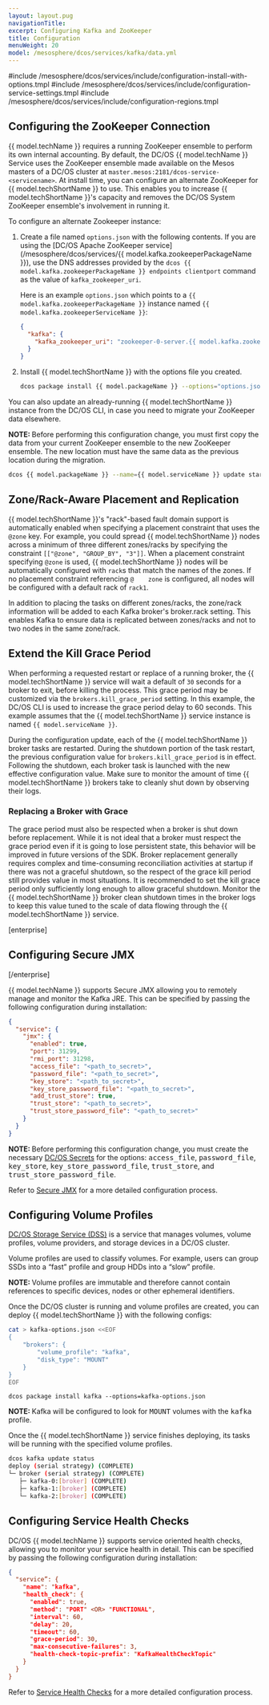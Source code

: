 ```yaml
---
layout: layout.pug
navigationTitle:
excerpt: Configuring Kafka and ZooKeeper
title: Configuration
menuWeight: 20
model: /mesosphere/dcos/services/kafka/data.yml
---
```


#include /mesosphere/dcos/services/include/configuration-install-with-options.tmpl
#include /mesosphere/dcos/services/include/configuration-service-settings.tmpl
#include /mesosphere/dcos/services/include/configuration-regions.tmpl

## Configuring the ZooKeeper Connection

{{ model.techName }} requires a running ZooKeeper ensemble to perform its own internal accounting. By default, the DC/OS {{ model.techName }} Service uses the ZooKeeper ensemble made available on the Mesos masters of a DC/OS cluster at `master.mesos:2181/dcos-service-<servicename>`. At install time, you can configure an alternate ZooKeeper for {{ model.techShortName }} to use. This enables you to increase {{ model.techShortName }}'s capacity and removes the DC/OS System ZooKeeper ensemble's involvement in running it.

To configure an alternate Zookeeper instance:

1. Create a file named `options.json` with the following contents. If you are using the [DC/OS Apache ZooKeeper service](/mesosphere/dcos/services/{{ model.kafka.zookeeperPackageName }}), use the DNS addresses provided by the `dcos {{ model.kafka.zookeeperPackageName }} endpoints clientport` command as the value of `kafka_zookeeper_uri`.

    Here is an example `options.json` which points to a `{{ model.kafka.zookeeperPackageName }}` instance named `{{ model.kafka.zookeeperServiceName }}`:

    ```json
    {
      "kafka": {
        "kafka_zookeeper_uri": "zookeeper-0-server.{{ model.kafka.zookeeperServiceName }}.autoip.dcos.thisdcos.directory:1140,zookeeper-1-server.{{ model.kafka.zookeeperServiceName }}.autoip.dcos.thisdcos.directory:1140,zookeeper-2-server.{{ model.kafka.zookeeperServiceName }}.autoip.dcos.thisdcos.directory:1140"
      }
    }
    ```

1. Install {{ model.techShortName }} with the options file you created.

    ```bash
    dcos package install {{ model.packageName }} --options="options.json"
    ```

You can also update an already-running {{ model.techShortName }} instance from the DC/OS CLI, in case you need to migrate your ZooKeeper data elsewhere.

<p class="message--note"><strong>NOTE: </strong> Before performing this configuration change, you must first copy the data from your current ZooKeeper ensemble to the new ZooKeeper ensemble. The new location must have the same data as the previous location during the migration.</p>

```bash
dcos {{ model.packageName }} --name={{ model.serviceName }} update start --options=options.json
```

## Zone/Rack-Aware Placement and Replication

{{ model.techShortName }}'s "rack"-based fault domain support is automatically enabled when specifying a placement constraint that uses the `@zone` key. For example, you could spread {{ model.techShortName }} nodes across a minimum of three different zones/racks by       specifying the constraint `[["@zone", "GROUP_BY", "3"]]`. When a placement constraint specifying `@zone` is used, {{ model.techShortName }} nodes will be automatically configured with `rack`s that match the names of the zones. If no placement constraint referencing `@    zone` is configured, all nodes will be configured with a default rack of `rack1`.

In addition to placing the tasks on different zones/racks, the zone/rack information will be added to each Kafka broker's broker.rack setting. This enables Kafka to ensure data is replicated between zones/racks and not to two nodes in the same zone/rack.

## Extend the Kill Grace Period

When performing a requested restart or replace of a running broker, the {{ model.techShortName }} service will wait a default of `30` seconds for a broker to exit, before killing the process. This grace period may be customized via the `brokers.kill_grace_period` setting. In this example, the DC/OS CLI is used to increase the grace period delay to 60 seconds. This example assumes that the {{ model.techShortName }} service instance is named `{{ model.serviceName }}`.

During the configuration update, each of the {{ model.techShortName }} broker tasks are restarted. During the shutdown portion of the task restart, the previous configuration value for `brokers.kill_grace_period` is in effect. Following the shutdown, each broker task is launched with the new effective configuration value. Make sure to monitor the amount of time {{ model.techShortName }} brokers take to cleanly shut down by observing their logs.

### Replacing a Broker with Grace

The grace period must also be respected when a broker is shut down before replacement. While it is not ideal that a broker must respect the grace period even if it is going to lose persistent state, this behavior will be improved in future versions of the SDK. Broker replacement generally requires complex and time-consuming reconciliation activities at startup if there was not a graceful shutdown, so the respect of the grace kill period still provides value in most situations. It is recommended to set the kill grace period only sufficiently long enough to allow graceful shutdown. Monitor the {{ model.techShortName }} broker clean shutdown times in the broker logs to keep this value tuned to the scale of data flowing through the {{ model.techShortName }} service.

[enterprise]
## Configuring Secure JMX
[/enterprise]

{{ model.techName }} supports Secure JMX allowing you to remotely manage and monitor the Kafka JRE. This can be specified by passing the following configuration during installation:

```json
{
  "service": {
    "jmx": {
      "enabled": true,
      "port": 31299,
      "rmi_port": 31298,
      "access_file": "<path_to_secret>",
      "password_file": "<path_to_secret>",
      "key_store": "<path_to_secret>",
      "key_store_password_file": "<path_to_secret>",
      "add_trust_store": true,
      "trust_store": "<path_to_secret>",
      "trust_store_password_file": "<path_to_secret>"
    }
  }
}
```

<p class="message--note"><strong>NOTE: </strong> Before performing this configuration change, you must create the necessary <a href="/mesosphere/dcos/latest/security/ent/secrets/">DC/OS Secrets</a> for the options: <tt>access_file</tt>, <tt>password_file</tt>, <tt>key_store</tt>, <tt>key_store_password_file</tt>, <tt>trust_store</tt>, and <tt>trust_store_password_file</tt>.</p>

Refer to [Secure JMX](/mesosphere/dcos/services/kafka/latest/advanced/#secure-jmx-enterprise) for a more detailed configuration process.

## Configuring Volume Profiles

[DC/OS Storage Service (DSS)](https://docs.d2iq.com/mesosphere/dcos/services/storage/1.0.0/) is a service that manages volumes, volume profiles, volume providers, and storage devices in a DC/OS cluster.

Volume profiles are used to classify volumes. For example, users can group SSDs into a “fast” profile and group HDDs into a “slow” profile. 

<p class="message--note"><strong>NOTE: </strong>Volume profiles are immutable and therefore cannot contain references to specific devices, nodes or other ephemeral identifiers.</p> 

Once the DC/OS cluster is running and volume profiles are created, you can deploy {{ model.techShortName }} with the following configs:

```bash
cat > kafka-options.json <<EOF
{
    "brokers": {
        "volume_profile": "kafka",
        "disk_type": "MOUNT"
    }
}
EOF
```
```
dcos package install kafka --options=kafka-options.json
```
<p class="message--note"><strong>NOTE: </strong>Kafka will be configured to look for <tt>MOUNT</tt> volumes with the <tt>kafka</tt> profile.</p> 

Once the {{ model.techShortName }} service finishes deploying, its tasks will be running with the specified volume profiles.

```bash
dcos kafka update status
deploy (serial strategy) (COMPLETE)
└─ broker (serial strategy) (COMPLETE)
   ├─ kafka-0:[broker] (COMPLETE)
   ├─ kafka-1:[broker] (COMPLETE)
   └─ kafka-2:[broker] (COMPLETE)
```

## Configuring Service Health Checks

DC/OS {{ model.techName }} supports service oriented health checks, allowing you to monitor your service health in detail. This can be specified by passing the following configuration during installation:

```json
{
  "service”: {
    "name": "kafka",
    "health_check": {
      "enabled": true,
      "method": "PORT" <OR> "FUNCTIONAL",
      "interval": 60,
      "delay": 20,
      "timeout": 60,
      "grace-period": 30,
      "max-consecutive-failures": 3,
      "health-check-topic-prefix": "KafkaHealthCheckTopic"
    }
  }
}
```

Refer to [Service Health Checks](/mesosphere/dcos/services/kafka/latest/advanced/#service-health-check) for a more detailed configuration process.
